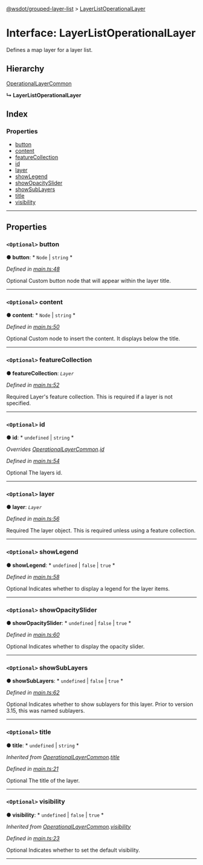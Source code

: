 [@wsdot/grouped-layer-list](../README.md) > [LayerListOperationalLayer](../interfaces/layerlistoperationallayer.md)

# Interface: LayerListOperationalLayer

Defines a map layer for a layer list.

## Hierarchy

 [OperationalLayerCommon](operationallayercommon.md)

**↳ LayerListOperationalLayer**

## Index

### Properties

* [button](layerlistoperationallayer.md#button)
* [content](layerlistoperationallayer.md#content)
* [featureCollection](layerlistoperationallayer.md#featurecollection)
* [id](layerlistoperationallayer.md#id)
* [layer](layerlistoperationallayer.md#layer)
* [showLegend](layerlistoperationallayer.md#showlegend)
* [showOpacitySlider](layerlistoperationallayer.md#showopacityslider)
* [showSubLayers](layerlistoperationallayer.md#showsublayers)
* [title](layerlistoperationallayer.md#title)
* [visibility](layerlistoperationallayer.md#visibility)

---

## Properties

<a id="button"></a>

### `<Optional>` button

**● button**: * `Node` &#124; `string`
*

*Defined in [main.ts:48](https://github.com/WSDOT-GIS/grouped-layer-list/blob/7ac8b6c/packages/grouped-layer-list/src/main.ts#L48)*

Optional Custom button node that will appear within the layer title.

___
<a id="content"></a>

### `<Optional>` content

**● content**: * `Node` &#124; `string`
*

*Defined in [main.ts:50](https://github.com/WSDOT-GIS/grouped-layer-list/blob/7ac8b6c/packages/grouped-layer-list/src/main.ts#L50)*

Optional Custom node to insert the content. It displays below the title.

___
<a id="featurecollection"></a>

### `<Optional>` featureCollection

**● featureCollection**: *`Layer`*

*Defined in [main.ts:52](https://github.com/WSDOT-GIS/grouped-layer-list/blob/7ac8b6c/packages/grouped-layer-list/src/main.ts#L52)*

Required Layer's feature collection. This is required if a layer is not specified.

___
<a id="id"></a>

### `<Optional>` id

**● id**: * `undefined` &#124; `string`
*

*Overrides [OperationalLayerCommon](operationallayercommon.md).[id](operationallayercommon.md#id)*

*Defined in [main.ts:54](https://github.com/WSDOT-GIS/grouped-layer-list/blob/7ac8b6c/packages/grouped-layer-list/src/main.ts#L54)*

Optional The layers id.

___
<a id="layer"></a>

### `<Optional>` layer

**● layer**: *`Layer`*

*Defined in [main.ts:56](https://github.com/WSDOT-GIS/grouped-layer-list/blob/7ac8b6c/packages/grouped-layer-list/src/main.ts#L56)*

Required The layer object. This is required unless using a feature collection.

___
<a id="showlegend"></a>

### `<Optional>` showLegend

**● showLegend**: * `undefined` &#124; `false` &#124; `true`
*

*Defined in [main.ts:58](https://github.com/WSDOT-GIS/grouped-layer-list/blob/7ac8b6c/packages/grouped-layer-list/src/main.ts#L58)*

Optional Indicates whether to display a legend for the layer items.

___
<a id="showopacityslider"></a>

### `<Optional>` showOpacitySlider

**● showOpacitySlider**: * `undefined` &#124; `false` &#124; `true`
*

*Defined in [main.ts:60](https://github.com/WSDOT-GIS/grouped-layer-list/blob/7ac8b6c/packages/grouped-layer-list/src/main.ts#L60)*

Optional Indicates whether to display the opacity slider.

___
<a id="showsublayers"></a>

### `<Optional>` showSubLayers

**● showSubLayers**: * `undefined` &#124; `false` &#124; `true`
*

*Defined in [main.ts:62](https://github.com/WSDOT-GIS/grouped-layer-list/blob/7ac8b6c/packages/grouped-layer-list/src/main.ts#L62)*

Optional Indicates whether to show sublayers for this layer. Prior to version 3.15, this was named sublayers.

___
<a id="title"></a>

### `<Optional>` title

**● title**: * `undefined` &#124; `string`
*

*Inherited from [OperationalLayerCommon](operationallayercommon.md).[title](operationallayercommon.md#title)*

*Defined in [main.ts:21](https://github.com/WSDOT-GIS/grouped-layer-list/blob/7ac8b6c/packages/grouped-layer-list/src/main.ts#L21)*

Optional The title of the layer.

___
<a id="visibility"></a>

### `<Optional>` visibility

**● visibility**: * `undefined` &#124; `false` &#124; `true`
*

*Inherited from [OperationalLayerCommon](operationallayercommon.md).[visibility](operationallayercommon.md#visibility)*

*Defined in [main.ts:23](https://github.com/WSDOT-GIS/grouped-layer-list/blob/7ac8b6c/packages/grouped-layer-list/src/main.ts#L23)*

Optional Indicates whether to set the default visibility.

___

